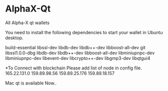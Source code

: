 # AlphaX-Qt
All Alpha-X qt wallets

You need to install the following dependencies to start your wallet in Ubuntu desktop.

build-essential libssl-dev libdb-dev libdb++-dev libboost-all-dev git libssl1.0.0-dbg libdb-dev libdb++-dev libboost-all-dev libminiupnpc-dev libminiupnpc-dev libevent-dev libcrypto++-dev libgmp3-dev libqtgui4

*To Connect with blockchain Please add list of node in config file.
165.22.131.0
159.89.98.56
159.89.25.176
159.89.18.157


Mac qt is available Now..
